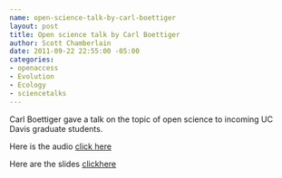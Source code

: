 ```yaml
--- 
name: open-science-talk-by-carl-boettiger
layout: post
title: Open science talk by Carl Boettiger
author: Scott Chamberlain
date: 2011-09-22 22:55:00 -05:00
categories: 
- openaccess
- Evolution
- Ecology
- sciencetalks
---
```

Carl Boettiger gave a talk on the topic of open science to incoming UC Davis graduate students.

Here is the audio [click here][here] 

Here are the slides [clickhere][here2]

[here]: http://www.archive.org/details/ThingsIWishIKnewThreeYearsAgo-ByTheDavisOpenScienceGroup&amp;reCache=1
[here2]: http://hazelnusse.github.com/DOS_WOW2011/#title-slide